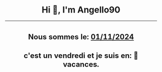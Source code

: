<h1 align='center'>Hi 👋, I'm Angello90</h1>
<div align='center'>

|<h2 align='center'>Nous sommes le: <u>01/11/2024</u></h2><h2 align='center'>c'est un vendredi et je suis  en: 🌴 vacances.</h2>|
|---
</div>